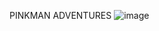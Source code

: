 PINKMAN ADVENTURES
![image](https://github.com/GianfrancoCh/chiariziaGianfranco-pygame-tp-final/assets/98627004/693a6c87-7076-49fc-8bae-6855b37c6b34)

